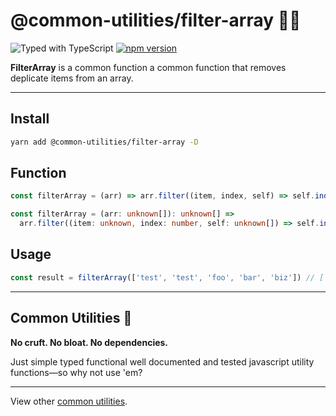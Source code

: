 # @common-utilities/filter-array 🧰🧹

![Typed with TypeScript](https://flat.badgen.net/badge/icon/Typed?icon=typescript&label&labelColor=blue&color=555555)
[![npm version](https://badge.fury.io/js/%40common-utilities%2Ffilter-array.svg)](https://badge.fury.io/js/%40common-utilities%2Ffilter-array)

**FilterArray** is a common function a common function that removes deplicate items from an array.

---

## Install

```bash
yarn add @common-utilities/filter-array -D
```

## Function

```typescript
const filterArray = (arr) => arr.filter((item, index, self) => self.indexOf(item) === index)
```

```typescript
const filterArray = (arr: unknown[]): unknown[] =>
  arr.filter((item: unknown, index: number, self: unknown[]) => self.indexOf(item) === index)
```

## Usage

```typescript
const result = filterArray(['test', 'test', 'foo', 'bar', 'biz']) // ['test', 'foo', 'bar', 'biz'])
```

---

## Common Utilities 🧰

**No cruft. No bloat. No dependencies.**

Just simple typed functional well documented and tested javascript utility functions—so why not use 'em?

---

View other [common utilities](https://github.com/yowainwright/common-utilities).
